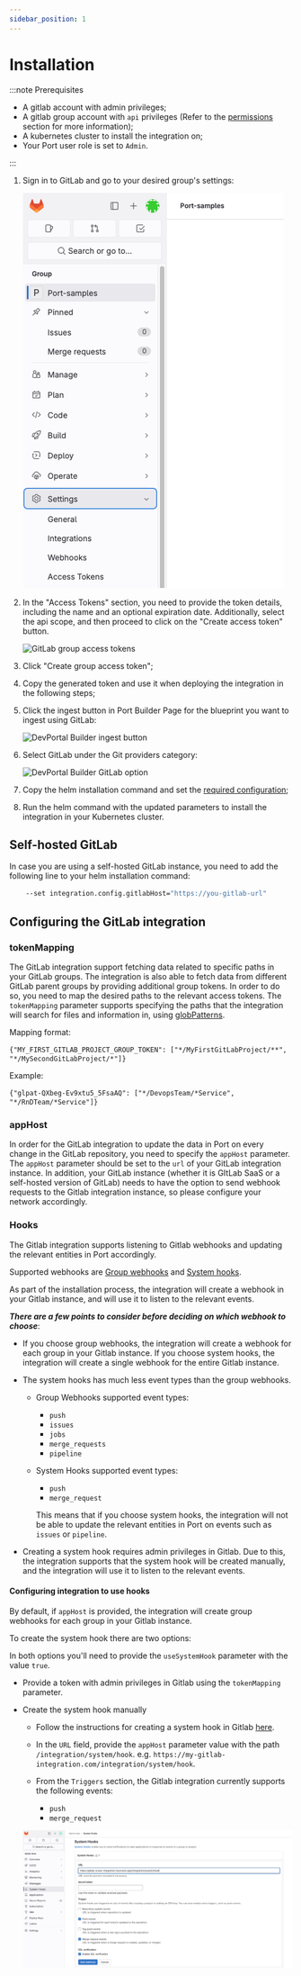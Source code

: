 ```yaml
---
sidebar_position: 1
---
```


# Installation

:::note Prerequisites

- A gitlab account with admin privileges;
- A gitlab group account with `api` privileges (Refer to the [permissions](./gitlab.md#permissions) section for more information);
- A kubernetes cluster to install the integration on;
- Your Port user role is set to `Admin`.

:::

1. Sign in to GitLab and go to your desired group's settings:

   ![GitLab group settings](../../../../../static/img/integrations/gitlab/GitLabGroupSettings.png)

2. In the "Access Tokens" section, you need to provide the token details, including the name and an optional expiration date. Additionally, select the api scope, and then proceed to click on the "Create access token" button.

   ![GitLab group access tokens](../../../../../static/img/integrations/gitlab/GitLabGroupAccessTokens.png)

3. Click "Create group access token";
4. Copy the generated token and use it when deploying the integration in the following steps;
5. Click the ingest button in Port Builder Page for the blueprint you want to ingest using GitLab:

   ![DevPortal Builder ingest button](../../../../../static/img/integrations/gitlab/DevPortalBuilderIngestButton.png)

6. Select GitLab under the Git providers category:

   ![DevPortal Builder GitLab option](../../../../../static/img/integrations/gitlab/DevPortalBuilderGitLabOption.png)

7. Copy the helm installation command and set the [required configuration](#configuring-the-gitlab-integration);

8. Run the helm command with the updated parameters to install the integration in your Kubernetes cluster.

## Self-hosted GitLab

In case you are using a self-hosted GitLab instance, you need to add the following line to your helm installation command:

```bash showLineNumbers
	--set integration.config.gitlabHost="https://you-gitlab-url"
```

## Configuring the GitLab integration

### tokenMapping

The GitLab integration support fetching data related to specific paths in your GitLab groups. The integration is also able to fetch data from different GitLab parent groups by providing additional group tokens. In order to do so, you need to map the desired paths to the relevant access tokens.
The `tokenMapping` parameter supports specifying the paths that the integration will search for files and information in, using [globPatterns](https://www.malikbrowne.com/blog/a-beginners-guide-glob-patterns).

Mapping format:

```showLineNumbers
{"MY_FIRST_GITLAB_PROJECT_GROUP_TOKEN": ["*/MyFirstGitLabProject/**", "*/MySecondGitLabProject/*"]}
```

Example:

```showLineNumbers
{"glpat-QXbeg-Ev9xtu5_5FsaAQ": ["*/DevopsTeam/*Service", "*/RnDTeam/*Service"]}
```

### appHost

In order for the GitLab integration to update the data in Port on every change in the GitLab repository, you need to specify the `appHost` parameter.
The `appHost` parameter should be set to the `url` of your GitLab integration instance. In addition, your GitLab instance (whether it is GItLab SaaS or a self-hosted version of GitLab) needs to have the option to send webhook requests to the Gitlab integration instance, so please configure your network accordingly.

### Hooks

The Gitlab integration supports listening to Gitlab webhooks and updating the relevant entities in Port accordingly.

Supported webhooks are [Group webhooks](https://docs.gitlab.com/ee/user/project/integrations/webhooks.html#group-webhooks) and [System hooks](https://docs.gitlab.com/ee/system_hooks/system_hooks.html).

As part of the installation process, the integration will create a webhook in your Gitlab instance, and will use it to listen to the relevant events.

**_There are a few points to consider before deciding on which webhook to choose_**:

- If you choose group webhooks, the integration will create a webhook for each group in your Gitlab instance. If you choose system hooks, the integration will create a single webhook for the entire Gitlab instance.
- The system hooks has much less event types than the group webhooks.

  - Group Webhooks supported event types:

    - `push`
    - `issues`
    - `jobs`
    - `merge_requests`
    - `pipeline`

  - System Hooks supported event types:

    - `push`
    - `merge_request`

    This means that if you choose system hooks, the integration will not be able to update the relevant entities in Port on events such as `issues` or `pipeline`.

- Creating a system hook requires admin privileges in Gitlab. Due to this, the integration supports that the system hook will be created manually, and the integration will use it to listen to the relevant events.

#### Configuring integration to use hooks

By default, if `appHost` is provided, the integration will create group webhooks for each group in your Gitlab instance.

To create the system hook there are two options:

In both options you'll need to provide the `useSystemHook` parameter with the value `true`.

- Provide a token with admin privileges in Gitlab using the `tokenMapping` parameter.
- Create the system hook manually

  - Follow the instructions for creating a system hook in Gitlab [here](https://docs.gitlab.com/ee/administration/system_hooks.html#create-a-system-hook).
  - In the `URL` field, provide the `appHost` parameter value with the path `/integration/system/hook`. e.g. `https://my-gitlab-integration.com/integration/system/hook`.
  - From the `Triggers` section, the Gitlab integration currently supports the following events:

    - `push`
    - `merge_request`

  ![GitLab System Hook](../../../../../static/img/integrations/gitlab/GitLabSystemHook.png)
